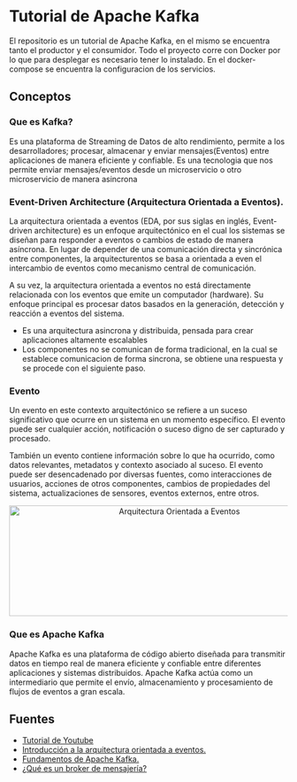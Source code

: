 # Tutorial de Apache Kafka

El repositorio es un tutorial de Apache Kafka, en el mismo se encuentra tanto el productor y el consumidor. Todo el proyecto corre con Docker por lo que para desplegar es necesario tener lo instalado. En el docker-compose se encuentra la configuracion de los servicios.

## Conceptos

### Que es Kafka?
Es una plataforma de Streaming de Datos de alto rendimiento, permite a los desarrolladores; procesar, almacenar y enviar mensajes(Eventos) entre aplicaciones de manera eficiente y confiable. Es una tecnologia que nos permite enviar mensajes/eventos desde un microservicio o otro microservicio de manera asincrona

### Event-Driven Architecture (Arquitectura Orientada a Eventos).

La arquitectura orientada a eventos (EDA, por sus siglas en inglés, Event-driven architecture) es un enfoque arquitectónico en el cual los sistemas se diseñan para responder a eventos o cambios de estado de manera asíncrona. En lugar de depender de una comunicación directa y sincrónica entre componentes, la arquitecturentos se basa a orientada a even el intercambio de eventos como mecanismo central de comunicación.

A su vez, la arquitectura orientada a eventos no está directamente relacionada con los eventos que emite un computador (hardware). Su enfoque principal es procesar datos basados en la generación, detección y reacción a eventos del sistema.

- Es una arquitectura asincrona y distribuida, pensada para crear aplicaciones altamente escalables
- Los componentes no se comunican de forma tradicional, en la cual se establece comunicacion de forma sincrona, se obtiene una respuesta y se procede con el siguiente paso.

### Evento

Un evento en este contexto arquitectónico se refiere a un suceso significativo que ocurre en un sistema en un momento específico. El evento puede ser cualquier acción, notificación o suceso digno de ser capturado y procesado.

También un evento contiene información sobre lo que ha ocurrido, como datos relevantes, metadatos y contexto asociado al suceso. El evento puede ser desencadenado por diversas fuentes, como interacciones de usuarios, acciones de otros componentes, cambios de propiedades del sistema, actualizaciones de sensores, eventos externos, entre otros.

<div align="center">
<img src="https://miro.medium.com/v2/resize:fit:1400/1*J1PZH-nkVCZA6VvHfCe3Wg.jpeg" width="600" height="200" alt="Arquitectura Orientada a Eventos">
</div>

### Que es Apache Kafka

Apache Kafka es una plataforma de código abierto diseñada para transmitir datos en tiempo real de manera eficiente y confiable entre diferentes aplicaciones y sistemas distribuidos. Apache Kafka actúa como un intermediario que permite el envío, almacenamiento y procesamiento de flujos de eventos a gran escala.

## Fuentes
- [Tutorial de Youtube](https://www.youtube.com/watch?v=l4-wAvFYKCY)
- [Introducción a la arquitectura orientada a eventos.](https://medium.com/@diego.coder/introducci%C3%B3n-a-la-arquitectura-orientada-a-eventos-a532c71c9945)
- [Fundamentos de Apache Kafka.](https://medium.com/@diego.coder/introducci%C3%B3n-a-apache-kafka-d1118be9d632)
- [¿Qué es un broker de mensajería?](https://medium.com/@diego.coder/que-es-un-broker-de-mensajer%C3%ADa-8aa8ab7988e8)



